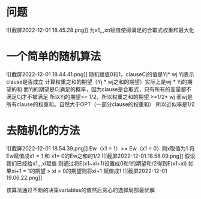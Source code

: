 # 问题
![[截屏2022-12-01 18.45.28.png]]
为x1,,,xn赋值使得满足的合取式权重和最大化

# 一个简单的随机算法
![[截屏2022-12-01 18.44.41.png]]
随机赋值0和1，clauseCj的值是Yj* wj Yj表示clause是否成立
计算权重之和的期望（Yj * wj之和的期望）实际上是wj * Yj的期望的和
而Yj的期望是Cj满足的概率，因为clause是合取式，只有所有的变量都不满足Cj才不被满足
所以Yj的期望>= 1/2，所以权重之和的期望 >=1/2* wj
而wj是所有clause的权重和。自然大于OPT（一部分clause的权重和）
所以近似率是1/2
# 去随机化的方法
![[截屏2022-12-01 18.54.39.png]]
Ew（x1 = 1）>= Ew（x1 = 0）则x取值为1
将Ew赋值成x1 = 1 和 x1= 0的Ew之和的1/2
![[截屏2022-12-01 18.58.09.png]]
假设我们已经给x1,,,xi赋值
则通过将E(x1~xi+1)设置成0和1的期望和/2得到E(x1~xi)
如果xi+1 = 1的期望 > xi = 0的期望则将xi+1 赋值成1
![[截屏2022-12-01 19.06.22.png]]

该算法通过不断的决策variables的值然后贪心的选择局部最优解



